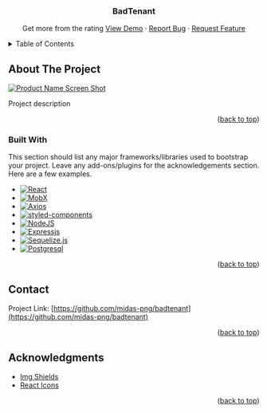 <a name="readme-top"></a>

<!-- PROJECT LOGO -->
<div align="center">
  <h3 align="center">BadTenant</h3>
  <p align="center">
    Get more from the rating
    <a href="https://github.com/midas-png/badtenant/">View Demo</a>
    ·
    <a href="https://github.com/midas-png/badtenant/issues">Report Bug</a>
    ·
    <a href="https://github.com/midas-png/badtenant/issues">Request Feature</a>
  </p>
</div>



<!-- TABLE OF CONTENTS -->
<details>
  <summary>Table of Contents</summary>
  <ol>
    <li>
      <a href="#about-the-project">About The Project</a>
      <ul>
        <li><a href="#built-with">Built With</a></li>
      </ul>
    </li>
    <li><a href="#contact">Contact</a></li>
    <li><a href="#acknowledgments">Acknowledgments</a></li>
  </ol>
</details>



<!-- ABOUT THE PROJECT -->
## About The Project

[![Product Name Screen Shot][product-screenshot]](https://example.com)

Project description

<p align="right">(<a href="#readme-top">back to top</a>)</p>



### Built With

This section should list any major frameworks/libraries used to bootstrap your project. Leave any add-ons/plugins for the acknowledgements section. Here are a few examples.

* [![React][React.js]][React-url]
* [![MobX][MobX]][MobX-url]
* [![Axios][axios]][axios-url]
* [![styled-components][styled-components]][styled-components-url]
* [![NodeJS][NodeJS]][NodeJS-url]
* [![Expressjs][express]][express-url]
* [![Sequelize.js][sequelize]][sequelize-url]
* [![Postgresql][postgresql]][postgresql-url]

<p align="right">(<a href="#readme-top">back to top</a>)</p>

<!-- CONTACT -->
## Contact

Project Link: [https://github.com/midas-png/badtenant](https://github.com/midas-png/badtenant)

<p align="right">(<a href="#readme-top">back to top</a>)</p>

<!-- ACKNOWLEDGMENTS -->
## Acknowledgments

* [Img Shields](https://shields.io)
* [React Icons](https://react-icons.github.io/react-icons/search)

<p align="right">(<a href="#readme-top">back to top</a>)</p>

<!-- MARKDOWN LINKS & IMAGES -->
<!-- https://www.markdownguide.org/basic-syntax/#reference-style-links -->
[product-screenshot]: images/screenshot.png
[React.js]: https://img.shields.io/badge/React-20232A?style=for-the-badge&logo=react&logoColor=61DAFB
[React-url]: https://reactjs.org/
[MobX]: https://img.shields.io/badge/MobX-orange?style=for-the-badge&logo=mobx&logoColor=white
[MobX-url]: https://mobx.js.org/README.html
[axios]: https://img.shields.io/badge/axios-A435F0?style=for-the-badge&logo=axios&logoColor=white
[axios-url]: https://axios-http.com/docs/intro
[styled-components]: https://img.shields.io/badge/styled—components-DB7093?style=for-the-badge&logo=styled-components&logoColor=white
[styled-components-url]: https://styled-components.com/
[NodeJS]: https://img.shields.io/badge/node-6DA55F?style=for-the-badge&logo=nodedotjs&logoColor=white
[NodeJS-url]: https://nodejs.org/en/
[express]: https://img.shields.io/badge/express-%23404d59?style=for-the-badge&logo=express&logoColor=2361DAFB
[express-url]: https://nodejs.org/en/
[sequelize]: https://img.shields.io/badge/sequelize-52B0E7?style=for-the-badge&logo=sequelize&logoColor=white
[sequelize-url]: https://sequelize.org/
[postgresql]: https://img.shields.io/badge/postgresql-%23316192?style=for-the-badge&logo=postgresql&logoColor=white
[postgresql-url]: https://www.postgresql.org/